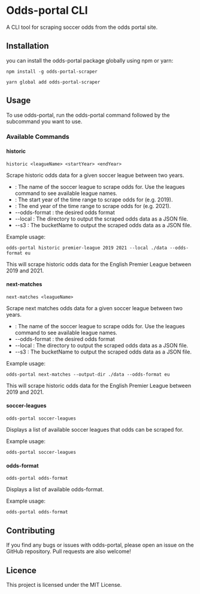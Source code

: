 # Odds-portal CLI
A CLI tool for scraping soccer odds from the odds portal site.

## Installation

you can install the odds-portal package globally using npm or yarn:

`npm install -g odds-portal-scraper`

`yarn global add odds-portal-scraper`

## Usage
To use odds-portal, run the odds-portal command followed by the subcommand you want to use.


### Available Commands

#### historic <leagueName> <startYear> <endYear>

`historic <leagueName> <startYear> <endYear>`

Scrape historic odds data for a given soccer league between two years.


* <leagueName>: The name of the soccer league to scrape odds for. Use the leagues command to see available league names.
* <startYear>: The start year of the time range to scrape odds for (e.g. 2019).
* <endYear>: The end year of the time range to scrape odds for (e.g. 2021).
* --odds-format <directory>: the desired odds format
* --local <directory>: The directory to output the scraped odds data as a JSON file.
* --s3 <bucketName>: The bucketName to output the scraped odds data as a JSON file.


Example usage:

`odds-portal historic premier-league 2019 2021 --local ./data --odds-format eu`

This will scrape historic odds data for the English Premier League between 2019 and 2021.

#### next-matches <leagueName> 

`next-matches <leagueName>`

Scrape next matches odds data for a given soccer league between two years.


* <leagueName>: The name of the soccer league to scrape odds for. Use the leagues command to see available league names.
* --odds-format <directory>: the desired odds format
* --local <directory>: The directory to output the scraped odds data as a JSON file.
* --s3 <bucketName>: The bucketName to output the scraped odds data as a JSON file.


Example usage:

`odds-portal next-matches --output-dir ./data --odds-format eu`

This will scrape historic odds data for the English Premier League between 2019 and 2021.

#### soccer-leagues

`odds-portal soccer-leagues` 

Displays a list of available soccer leagues that odds can be scraped for.

Example usage:

`odds-portal soccer-leagues`

#### odds-format

`odds-portal odds-format` 

Displays a list of available odds-format.

Example usage:

`odds-portal odds-format`
## Contributing

If you find any bugs or issues with odds-portal, please open an issue on the GitHub repository. Pull requests are also welcome!

## Licence

This project is licensed under the MIT License.
